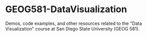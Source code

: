 # GEOG581-DataVisualization
Demos, code examples, and other resources related to the "Data Visualization" course at San Diego State University (GEOG 581).
